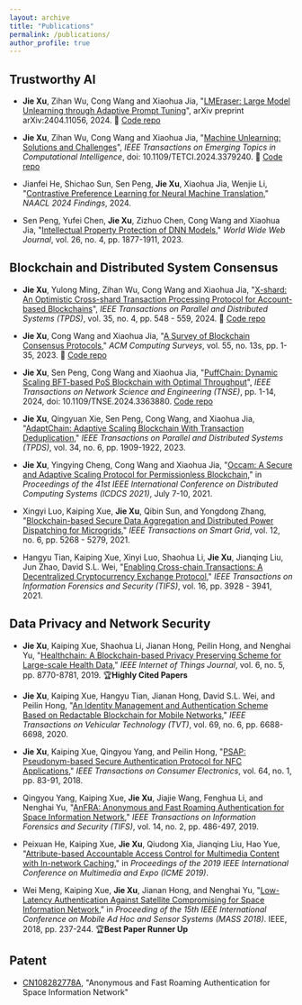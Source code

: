 ```yaml
---
layout: archive
title: "Publications"
permalink: /publications/
author_profile: true
---
```

## Trustworthy AI
- **Jie Xu**, Zihan Wu, Cong Wang and Xiaohua Jia, "[LMEraser: Large Model Unlearning through Adaptive Prompt Tuning](https://arxiv.org/abs/2404.11056)", arXiv preprint arXiv:2404.11056, 2024. 📁 [Code repo](https://github.com/lmeraser/lmeraser)  

- **Jie Xu**, Zihan Wu, Cong Wang and Xiaohua Jia, "[Machine Unlearning: Solutions and Challenges](https://ieeexplore.ieee.org/document/10488864)", *IEEE Transactions on Emerging Topics in Computational Intelligence*, doi: 10.1109/TETCI.2024.3379240. 📁 [Code repo](https://github.com/jessecu2024/unlearningsurvey)

- Jianfei He, Shichao Sun, Sen Peng, **Jie Xu**, Xiaohua Jia, Wenjie Li, "[Contrastive Preference Learning for Neural Machine Translation](https://openreview.net/forum?id=dDhy2uE4TKbq)," *NAACL 2024 Findings*, 2024.
  
- Sen Peng, Yufei Chen, **Jie Xu**, Zizhuo Chen, Cong Wang and Xiaohua Jia, "[Intellectual Property Protection of DNN Models](https://link.springer.com/article/10.1007/s11280-022-01113-3)," *World Wide Web Journal*, vol. 26, no. 4, pp. 1877-1911, 2023.

##  Blockchain and Distributed System Consensus

- **Jie Xu**, Yulong Ming, Zihan Wu, Cong Wang and Xiaohua Jia, "[X-shard: An Optimistic Cross-shard Transaction Processing Protocol for Account-based Blockchains](https://ieeexplore.ieee.org/abstract/document/10418573)", *IEEE Transactions on Parallel and Distributed Systems (TPDS)*, vol. 35, no. 4, pp. 548 - 559, 2024. 📁 [Code repo](https://github.com/myl7/xshard)
  
- **Jie Xu**, Cong Wang and Xiaohua Jia, "[A Survey of Blockchain Consensus Protocols](https://dl.acm.org/doi/abs/10.1145/3579845)," *ACM Computing Surveys*, vol. 55, no. 13s, pp. 1-35, 2023. 📁 [Code repo](https://github.com/jessecu2024/Paper-collection)

- **Jie Xu**, Sen Peng, Cong Wang and Xiaohua Jia, "[PuffChain: Dynamic Scaling BFT-based PoS Blockchain with Optimal Throughput](https://ieeexplore.ieee.org/abstract/document/10428055)", *IEEE Transactions on Network Science and Engineering (TNSE)*, pp. 1-14, 2024, doi: 10.1109/TNSE.2024.3363880. [Code repo  ](https://github.com/senp98/PuffChain) 
  
- **Jie Xu**, Qingyuan Xie, Sen Peng, Cong Wang, and Xiaohua Jia, "[AdaptChain: Adaptive Scaling Blockchain With Transaction Deduplication](https://ieeexplore.ieee.org/abstract/document/10102556)," *IEEE Transactions on Parallel and Distributed Systems (TPDS)*, vol. 34, no. 6, pp. 1909-1922, 2023.

- **Jie Xu**, Yingying Cheng, Cong Wang and Xiaohua Jia, "[Occam: A Secure and Adaptive Scaling Protocol for Permissionless Blockchain](https://ieeexplore.ieee.org/abstract/document/9546407)," in *Proceedings of the 41st IEEE International Conference on Distributed Computing Systems (ICDCS 2021)*, July 7-10, 2021.
 
- Xingyi Luo, Kaiping Xue, **Jie Xu**, Qibin Sun, and Yongdong Zhang, "[Blockchain-based Secure Data Aggregation and Distributed Power Dispatching for Microgrids](https://ieeexplore.ieee.org/abstract/document/9493753)," *IEEE Transactions on Smart Grid*, vol. 12, no. 6, pp. 5268 - 5279, 2021.

- Hangyu Tian, Kaiping Xue, Xinyi Luo, Shaohua Li, **Jie Xu**, Jianqing Liu, Jun Zhao, David S.L. Wei, "[Enabling Cross-chain Transactions: A Decentralized Cryptocurrency Exchange Protocol](https://ieeexplore.ieee.org/abstract/document/9478888)," *IEEE Transactions on Information Forensics and Security (TIFS)*, vol. 16, pp. 3928 - 3941, 2021.

## Data Privacy and Network Security

- **Jie Xu**, Kaiping Xue, Shaohua Li, Jianan Hong, Peilin Hong, and Nenghai Yu, "[Healthchain: A Blockchain-based Privacy Preserving Scheme for Large-scale Health Data](https://ieeexplore.ieee.org/abstract/document/8738810)," *IEEE Internet of Things Journal*, vol. 6, no. 5, pp. 8770-8781, 2019. 🏆**Highly Cited Papers**
- **Jie Xu**, Kaiping Xue, Hangyu Tian, Jianan Hong, David S.L. Wei, and Peilin Hong, "[An Identity Management and Authentication Scheme Based on Redactable Blockchain for Mobile Networks](https://ieeexplore.ieee.org/abstract/document/9060994)," *IEEE Transactions on Vehicular Technology (TVT)*, vol. 69, no. 6, pp. 6688-6698, 2020.
  
- **Jie Xu**, Kaiping Xue, Qingyou Yang, and Peilin Hong, "[PSAP: Pseudonym-based Secure Authentication Protocol for NFC Applications](https://ieeexplore.ieee.org/abstract/document/8307349)," *IEEE Transactions on Consumer Electronics*, vol. 64, no. 1, pp. 83-91, 2018.

- Qingyou Yang, Kaiping Xue, **Jie Xu**, Jiajie Wang, Fenghua Li, and Nenghai Yu, "[AnFRA: Anonymous and Fast Roaming Authentication for Space Information Network](https://ieeexplore.ieee.org/abstract/document/8409474)," *IEEE Transactions on Information Forensics and Security (TIFS)*, vol. 14, no. 2, pp. 486-497, 2019.

- Peixuan He, Kaiping Xue, **Jie Xu**, Qiudong Xia, Jianqing Liu, Hao Yue, "[Attribute-based Accountable Access Control for Multimedia Content with In-network Caching](https://ieeexplore.ieee.org/abstract/document/8785010)," in *Proceedings of the 2019 IEEE International Conference on Multimedia and Expo (ICME 2019)*.

- Wei Meng, Kaiping Xue, **Jie Xu**, Jianan Hong, and Nenghai Yu, "[Low-Latency Authentication Against Satellite Compromising for Space Information Network](https://ieeexplore.ieee.org/abstract/document/8567567)," in *Proceeding of the 15th IEEE International Conference on Mobile Ad Hoc and Sensor Systems (MASS 2018)*. IEEE, 2018, pp. 237-244. 🏆**Best Paper Runner Up**


## Patent
- [CN108282778A](https://patents.google.com/patent/CN108282778A/en), "Anonymous and Fast Roaming Authentication for Space Information Network"

